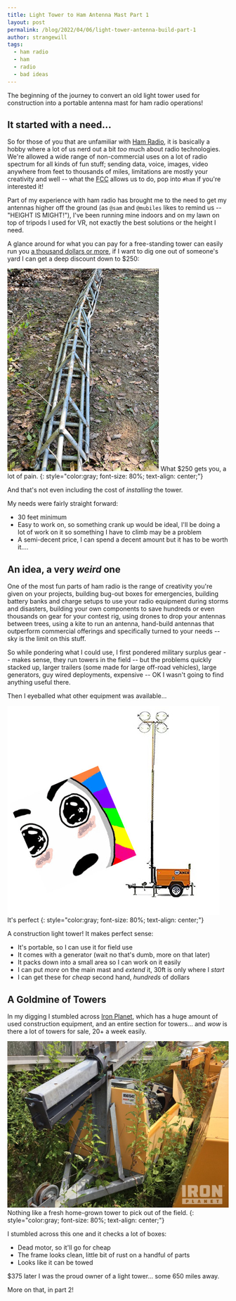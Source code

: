 ```yaml
---
title: Light Tower to Ham Antenna Mast Part 1
layout: post
permalink: /blog/2022/04/06/light-tower-antenna-build-part-1
author: strangewill
tags:
  - ham radio
  - ham
  - radio
  - bad ideas
---
```


The beginning of the journey to convert an old light tower used for construction into a portable antenna mast for ham radio operations!

<!--excerpt-->

## It started with a need...

So for those of you that are unfamiliar with [Ham Radio](https://en.wikipedia.org/wiki/Amateur_radio), it is basically a hobby where a lot of us nerd out a bit _too_ much about radio technologies. We're allowed a wide range of non-commercial uses on a lot of radio spectrum for all kinds of fun stuff; sending data, voice, images, video anywhere from feet to thousands of miles, limitations are mostly your creativity and well -- what the [FCC](https://www.fcc.gov/) allows us to do, pop into `#ham` if you're interested it!

Part of my experience with ham radio has brought me to the need to get my antennas higher off the ground (as `@sam` and `@mubiles` likes to remind us -- "HEIGHT IS MIGHT!"), I've been running mine indoors and on my lawn on top of tripods I used for VR, not exactly the best solutions or the height I need.

A glance around for what you can pay for a free-standing tower can easily run you [a thousand dollars or more](https://www.tessco.com/product/25g-30ft-freestanding-tower-kit-368990), if I want to dig one out of someone's yard I can get a deep discount down to $250:

![A very bent to hell tower](/images/blog/2022-04-06-light-tower-antenna-build-1/bent-to-hell-tower.jpg)
What $250 gets you, a lot of pain.
{: style="color:gray; font-size: 80%; text-align: center;"}

And that's not even including the cost of _installing_ the tower.

My needs were fairly straight forward:

- 30 feet minimum
- Easy to work on, so something crank up would be ideal, I'll be doing a lot of work on it so something I have to climb may be a problem
- A semi-decent price, I can spend a decent amount but it has to be worth it....

## An idea, a very _weird_ one

One of the most fun parts of ham radio is the range of creativity you're given on your projects, building bug-out boxes for emergencies, building battery banks and charge setups to use your radio equipment during storms and disasters, building your own components to save hundreds or even thousands on gear for your contest rig, using drones to drop your antennas between trees, using a kite to run an antenna, hand-build antennas that outperform commercial offerings and specifically turned to your needs -- sky is the limit on this stuff.

So while pondering what I could use, I first pondered military surplus gear -- makes sense, they run towers in the field -- but the problems quickly stacked up, larger trailers (some made for large off-road vehicles), large generators, guy wired deployments, expensive -- OK I wasn't going to find anything useful there.

Then I eyeballed what other equipment was available...

![It's perfect](/images/blog/2022-04-06-light-tower-antenna-build-1/its-perfect.jpg)
It's perfect
{: style="color:gray; font-size: 80%; text-align: center;"}

A construction light tower! It makes perfect sense:

- It's portable, so I can use it for field use
- It comes with a generator (wait no that's dumb, more on that later)
- It packs down into a small area so I can work on it easily
- I can put _more_ on the main mast and _extend_ it, 30ft is only where I _start_
- I can get these for _cheap_ second hand, _hundreds_ of dollars

## A Goldmine of Towers

In my digging I stumbled across [Iron Planet](https://www.ironplanet.com/Light+Towers), which has a huge amount of used construction equipment, and an entire section for towers... and _wow_ is there a lot of towers for sale, 20+ a week easily.

![Home grown tower](/images/blog/2022-04-06-light-tower-antenna-build-1/home-grown-tower.jpg)
Nothing like a fresh home-grown tower to pick out of the field.
{: style="color:gray; font-size: 80%; text-align: center;"}

I stumbled across this one and it checks a lot of boxes:

- Dead motor, so it'll go for cheap
- The frame looks clean, little bit of rust on a handful of parts
- Looks like it can be towed

$375 later I was the proud owner of a light tower... some 650 miles away.

More on that, in part 2!
